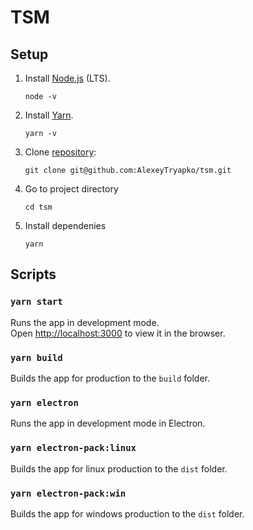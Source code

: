 # TSM

## Setup

1. Install [Node.js](https://nodejs.org/en/ 'Node.js') (LTS).
    ```
    node -v
    ```
2. Install [Yarn](https://yarnpkg.com/).
    ```
    yarn -v
    ```
3. Clone [repository](https://github.com/AlexeyTryapko/tsm):
    ```
    git clone git@github.com:AlexeyTryapko/tsm.git
    ```
4. Go to project directory
    ```
    cd tsm
    ```
5. Install dependenies
    ```
    yarn
    ```

## Scripts

### `yarn start`

Runs the app in development mode.<br>
Open [http://localhost:3000](http://localhost:3000) to view it in the browser.

### `yarn build`

Builds the app for production to the `build` folder.

### `yarn electron`

Runs the app in development mode in Electron.

### `yarn electron-pack:linux`

Builds the app for linux production to the `dist` folder.

### `yarn electron-pack:win`

Builds the app for windows production to the `dist` folder.
